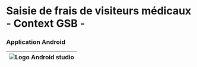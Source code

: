 # Saisie de frais de visiteurs médicaux - Context GSB - 
### Application Android



| ![Logo Android studio](https://upload.wikimedia.org/wikipedia/commons/thumb/3/34/Android_Studio_icon.svg/200px-Android_Studio_icon.svg.png) | 
| ----- | 

